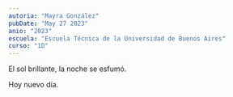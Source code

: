 ```yaml
---
autoria: "Mayra González"
pubDate: "May 27 2023"
anio: "2023"
escuela: "Escuela Técnica de la Universidad de Buenos Aires"
curso: "1D"
---
```


El sol brillante,
la noche se esfumó.

Hoy nuevo día.
